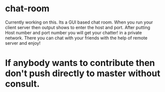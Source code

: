 # chat-room
Currently working on this. Its a GUI based chat room. When you run your client server then output shows to enter the host and port. After putting Host number and port number you will get your chatter! in a private network. There you can chat with your friends with the help of remote server and enjoy!
# If anybody wants to contribute then don't push directly to master without consult.
